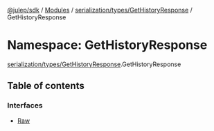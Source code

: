 [@julep/sdk](../README.md) / [Modules](../modules.md) / [serialization/types/GetHistoryResponse](serialization_types_GetHistoryResponse.md) / GetHistoryResponse

# Namespace: GetHistoryResponse

[serialization/types/GetHistoryResponse](serialization_types_GetHistoryResponse.md).GetHistoryResponse

## Table of contents

### Interfaces

- [Raw](../interfaces/serialization_types_GetHistoryResponse.GetHistoryResponse.Raw.md)
